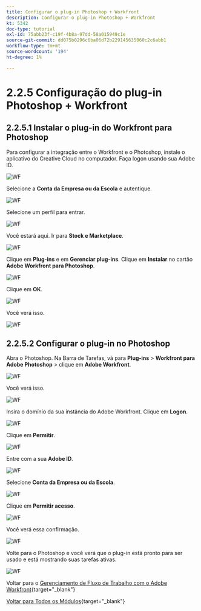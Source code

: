 ```yaml
---
title: Configurar o plug-in Photoshop + Workfront
description: Configurar o plug-in Photoshop + Workfront
kt: 5342
doc-type: tutorial
exl-id: 75abb23f-c19f-4b8a-97dd-58a015949c1e
source-git-commit: dd075b0296c6ba06d72b229145635060c2c6abb1
workflow-type: tm+mt
source-wordcount: '194'
ht-degree: 1%

---
```


# 2.2.5 Configuração do plug-in Photoshop + Workfront

## 2.2.5.1 Instalar o plug-in do Workfront para Photoshop

Para configurar a integração entre o Workfront e o Photoshop, instale o aplicativo do Creative Cloud no computador. Faça logon usando sua Adobe ID.

![WF](./images/wf1.png)

Selecione a **Conta da Empresa ou da Escola** e autentique.

![WF](./images/wf2.png)

Selecione um perfil para entrar.

![WF](./images/wf3.png)

Você estará aqui. Ir para **Stock e Marketplace**.

![WF](./images/wf4.png)

Clique em **Plug-ins** e em **Gerenciar plug-ins**. Clique em **Instalar** no cartão **Adobe Workfront para Photoshop**.

![WF](./images/wf5.png)

Clique em **OK**.

![WF](./images/wf6.png)

Você verá isso.

![WF](./images/wf7.png)

## 2.2.5.2 Configurar o plug-in no Photoshop

Abra o Photoshop. Na Barra de Tarefas, vá para **Plug-ins** > **Workfront para Adobe Photoshop** > clique em **Adobe Workfront**.

![WF](./images/wf8.png)

Você verá isso.

![WF](./images/wf9.png)

Insira o domínio da sua instância do Adobe Workfront. Clique em **Logon**.

![WF](./images/wf10.png)

Clique em **Permitir**.

![WF](./images/wf11.png)

Entre com a sua **Adobe ID**.

![WF](./images/wf12.png)

Selecione **Conta da Empresa ou da Escola**.

![WF](./images/wf13.png)

Clique em **Permitir acesso**.

![WF](./images/wf14.png)

Você verá essa confirmação.

![WF](./images/wf15.png)

Volte para o Photoshop e você verá que o plug-in está pronto para ser usado e está mostrando suas tarefas ativas.

![WF](./images/wf16.png)

Voltar para o [Gerenciamento de Fluxo de Trabalho com o Adobe Workfront](./workfront.md){target="_blank"}

[Voltar para Todos os Módulos](./../../../overview.md){target="_blank"}
